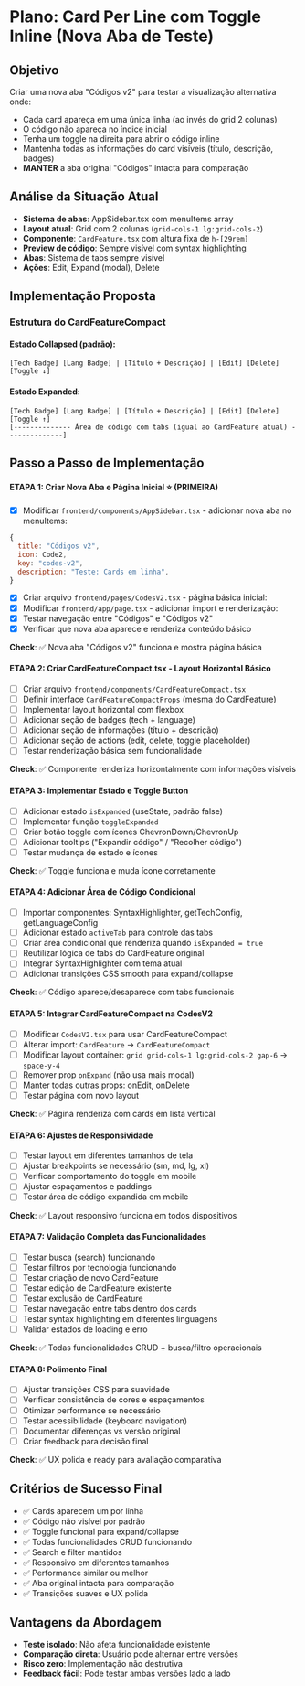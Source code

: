 # Plano: Card Per Line com Toggle Inline (Nova Aba de Teste)

## Objetivo
Criar uma nova aba "Códigos v2" para testar a visualização alternativa onde:
- Cada card apareça em uma única linha (ao invés do grid 2 colunas)
- O código não apareça no índice inicial
- Tenha um toggle na direita para abrir o código inline
- Mantenha todas as informações do card visíveis (título, descrição, badges)
- **MANTER** a aba original "Códigos" intacta para comparação

## Análise da Situação Atual
- **Sistema de abas**: AppSidebar.tsx com menuItems array
- **Layout atual**: Grid com 2 colunas (`grid-cols-1 lg:grid-cols-2`)
- **Componente**: `CardFeature.tsx` com altura fixa de `h-[29rem]`
- **Preview de código**: Sempre visível com syntax highlighting
- **Abas**: Sistema de tabs sempre visível
- **Ações**: Edit, Expand (modal), Delete

## Implementação Proposta

### Estrutura do CardFeatureCompact

#### Estado Collapsed (padrão):
```
[Tech Badge] [Lang Badge] | [Título + Descrição] | [Edit] [Delete] [Toggle ↓]
```

#### Estado Expanded:
```
[Tech Badge] [Lang Badge] | [Título + Descrição] | [Edit] [Delete] [Toggle ↑]
[-------------- Área de código com tabs (igual ao CardFeature atual) --------------]
```

## Passo a Passo de Implementação

#### ETAPA 1: Criar Nova Aba e Página Inicial ⭐ (PRIMEIRA)
- [x] Modificar `frontend/components/AppSidebar.tsx` - adicionar nova aba no menuItems:
```javascript
{
  title: "Códigos v2",
  icon: Code2,
  key: "codes-v2", 
  description: "Teste: Cards em linha",
}
```
- [x] Criar arquivo `frontend/pages/CodesV2.tsx` - página básica inicial:
- [x] Modificar `frontend/app/page.tsx` - adicionar import e renderização:
- [x] Testar navegação entre "Códigos" e "Códigos v2"
- [x] Verificar que nova aba aparece e renderiza conteúdo básico

**Check**: ✅ Nova aba "Códigos v2" funciona e mostra página básica

#### ETAPA 2: Criar CardFeatureCompact.tsx - Layout Horizontal Básico
- [ ] Criar arquivo `frontend/components/CardFeatureCompact.tsx`
- [ ] Definir interface `CardFeatureCompactProps` (mesma do CardFeature)
- [ ] Implementar layout horizontal com flexbox
- [ ] Adicionar seção de badges (tech + language)
- [ ] Adicionar seção de informações (título + descrição)  
- [ ] Adicionar seção de actions (edit, delete, toggle placeholder)
- [ ] Testar renderização básica sem funcionalidade

**Check**: ✅ Componente renderiza horizontalmente com informações visíveis

#### ETAPA 3: Implementar Estado e Toggle Button
- [ ] Adicionar estado `isExpanded` (useState, padrão false)
- [ ] Implementar função `toggleExpanded`
- [ ] Criar botão toggle com ícones ChevronDown/ChevronUp
- [ ] Adicionar tooltips ("Expandir código" / "Recolher código")
- [ ] Testar mudança de estado e ícones

**Check**: ✅ Toggle funciona e muda ícone corretamente

#### ETAPA 4: Adicionar Área de Código Condicional  
- [ ] Importar componentes: SyntaxHighlighter, getTechConfig, getLanguageConfig
- [ ] Adicionar estado `activeTab` para controle das tabs
- [ ] Criar área condicional que renderiza quando `isExpanded = true`
- [ ] Reutilizar lógica de tabs do CardFeature original
- [ ] Integrar SyntaxHighlighter com tema atual
- [ ] Adicionar transições CSS smooth para expand/collapse

**Check**: ✅ Código aparece/desaparece com tabs funcionais

#### ETAPA 5: Integrar CardFeatureCompact na CodesV2
- [ ] Modificar `CodesV2.tsx` para usar CardFeatureCompact
- [ ] Alterar import: `CardFeature` → `CardFeatureCompact`
- [ ] Modificar layout container: `grid grid-cols-1 lg:grid-cols-2 gap-6` → `space-y-4`
- [ ] Remover prop `onExpand` (não usa mais modal)
- [ ] Manter todas outras props: onEdit, onDelete
- [ ] Testar página com novo layout

**Check**: ✅ Página renderiza com cards em lista vertical

#### ETAPA 6: Ajustes de Responsividade
- [ ] Testar layout em diferentes tamanhos de tela
- [ ] Ajustar breakpoints se necessário (sm, md, lg, xl)
- [ ] Verificar comportamento do toggle em mobile
- [ ] Ajustar espaçamentos e paddings
- [ ] Testar área de código expandida em mobile

**Check**: ✅ Layout responsivo funciona em todos dispositivos

#### ETAPA 7: Validação Completa das Funcionalidades
- [ ] Testar busca (search) funcionando
- [ ] Testar filtros por tecnologia funcionando
- [ ] Testar criação de novo CardFeature
- [ ] Testar edição de CardFeature existente
- [ ] Testar exclusão de CardFeature
- [ ] Testar navegação entre tabs dentro dos cards
- [ ] Testar syntax highlighting em diferentes linguagens
- [ ] Validar estados de loading e erro

**Check**: ✅ Todas funcionalidades CRUD + busca/filtro operacionais

#### ETAPA 8: Polimento Final
- [ ] Ajustar transições CSS para suavidade
- [ ] Verificar consistência de cores e espaçamentos
- [ ] Otimizar performance se necessário
- [ ] Testar acessibilidade (keyboard navigation)
- [ ] Documentar diferenças vs versão original
- [ ] Criar feedback para decisão final

**Check**: ✅ UX polida e ready para avaliação comparativa

## Critérios de Sucesso Final
- ✅ Cards aparecem um por linha
- ✅ Código não visível por padrão
- ✅ Toggle funcional para expand/collapse
- ✅ Todas funcionalidades CRUD funcionando
- ✅ Search e filter mantidos
- ✅ Responsivo em diferentes tamanhos
- ✅ Performance similar ou melhor
- ✅ Aba original intacta para comparação
- ✅ Transições suaves e UX polida

## Vantagens da Abordagem
- **Teste isolado**: Não afeta funcionalidade existente
- **Comparação direta**: Usuário pode alternar entre versões
- **Risco zero**: Implementação não destrutiva  
- **Feedback fácil**: Pode testar ambas versões lado a lado